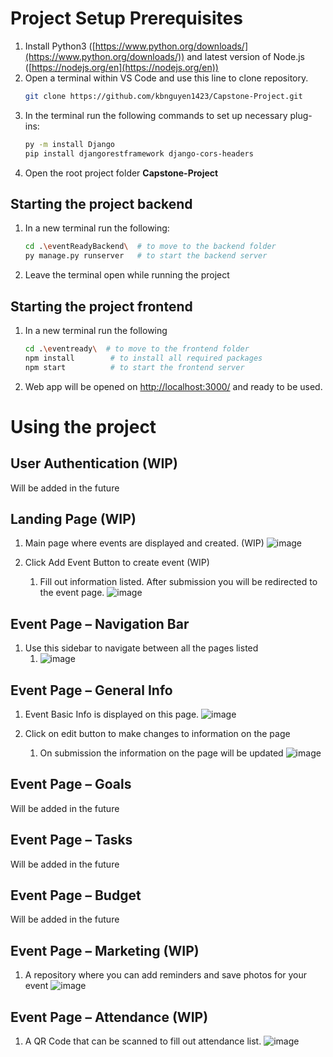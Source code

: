 # Project Setup Prerequisites

1. Install Python3 ([https://www.python.org/downloads/](https://www.python.org/downloads/)) and latest version of Node.js ([https://nodejs.org/en](https://nodejs.org/en))
2. Open a terminal within VS Code and use this line to clone repository.
   ```bash
   git clone https://github.com/kbnguyen1423/Capstone-Project.git
   ```
3. In the terminal run the following commands to set up necessary plug-ins:
   ```bash
   py -m install Django
   pip install djangorestframework django-cors-headers
   ```
4. Open the root project folder **Capstone-Project**

## Starting the project backend

1. In a new terminal run the following:
   ```bash
   cd .\eventReadyBackend\  # to move to the backend folder
   py manage.py runserver   # to start the backend server
   ```
2. Leave the terminal open while running the project

## Starting the project frontend

1. In a new terminal run the following
   ```bash
   cd .\eventready\  # to move to the frontend folder
   npm install        # to install all required packages
   npm start          # to start the frontend server
   ```
2. Web app will be opened on [http://localhost:3000/](http://localhost:3000/) and ready to be used.

# Using the project

## User Authentication (WIP)

Will be added in the future

## Landing Page (WIP)

1. Main page where events are displayed and created. (WIP) ![image](https://github.com/kbnguyen1423/Capstone-Project/assets/98423738/9bb3cb23-a201-4c79-984c-28dd9d5d7527)

2. Click Add Event Button to create event (WIP)
      1. Fill out information listed. After submission you will be redirected to the event page. ![image](https://github.com/kbnguyen1423/Capstone-Project/assets/98423738/e43a124a-2d81-4a70-8309-db0cbeeb100a)

## Event Page – Navigation Bar

1. Use this sidebar to navigate between all the pages listed
   1. ![image](https://github.com/kbnguyen1423/Capstone-Project/assets/98423738/7aaef085-ed32-408f-99bf-2a9eb7565c5f)

## Event Page – General Info

1. Event Basic Info is displayed on this page. ![image](https://github.com/kbnguyen1423/Capstone-Project/assets/98423738/ac15d45c-7fd7-4f3d-a582-80bc2e0e05b8)

2. Click on edit button to make changes to information on the page
    1. On submission the information on the page will be updated ![image](https://github.com/kbnguyen1423/Capstone-Project/assets/98423738/4e35516a-2ddc-4035-9317-64a258a176be)


## Event Page – Goals

Will be added in the future

## Event Page – Tasks

Will be added in the future

## Event Page – Budget

Will be added in the future

## Event Page – Marketing (WIP)

1. A repository where you can add reminders and save photos for your event ![image](https://github.com/kbnguyen1423/Capstone-Project/assets/98423738/eee6aa62-54ac-4ff5-8383-541293534970)


## Event Page – Attendance (WIP)

1. A QR Code that can be scanned to fill out attendance list. ![image](https://github.com/kbnguyen1423/Capstone-Project/assets/98423738/60f6852c-937c-4851-9380-3e95901a293f)


